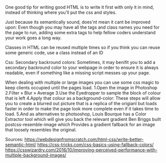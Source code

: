 One good tip for writing good HTML is to write it first with only it in mind, instead of thinking where you'll put the css and styles.

Just because its semantically sound, does'nt mean it cant be improved upon: Even though you may have all the tags and class names you need for the page to run, adding some extra tags to help fellow coders understand your work goes a long way.

Classes in HTML can be reused multiple times so if you think you can reuse some generic code, use a class instead of an ID

Css:
Secondary backround colors: Sometimes, it may benifit you to add a secondary backround color to your webpage in order to ensure it is always readable, even if something like a missing script messes up your page.

When dealing with multiple or large images you can use some css magic to keep clients occupied until the pages load.
1.Open the image in Photoshop
2.Filter » Blur » Average
3.Use the Eyedropper to sample the block of colour that is left
4.Apply that colour as a background-color:
These steps will allow you to create a blurred out picture that is a replica of the origianl but loads faster in order to make the page look more complete even if it takes time to load. 
5.And as alternatives to photsoshop, Louis Bourque has a Color Extractor tool which will give you back the relevant gradient 
Ben Briggs built postcss-resemble-image which Provides a gradient fallback for an image that loosely resembles the original.



Sources: 
https://webdesignfromscratch.com/html-css/write-better-semantic-html/
https://css-tricks.com/css-basics-using-fallback-colors/
https://csswizardry.com/2016/10/improving-perceived-performance-with-multiple-background-images/